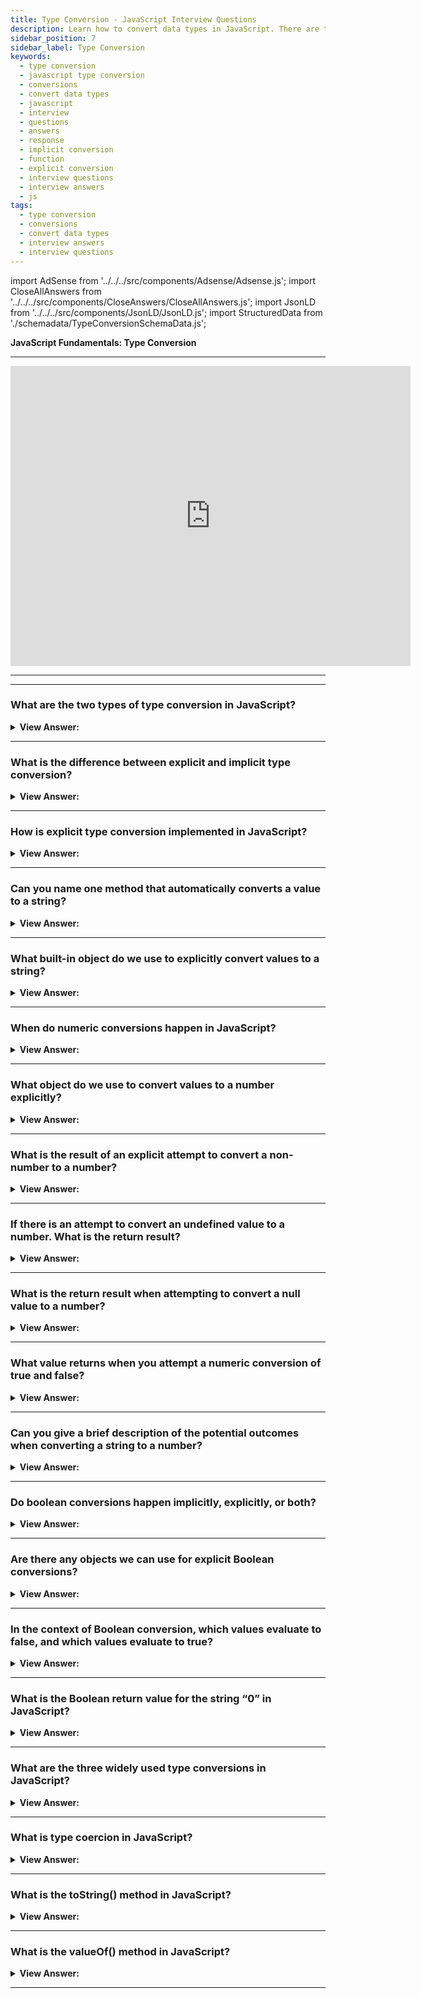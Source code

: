 ```yaml
---
title: Type Conversion - JavaScript Interview Questions
description: Learn how to convert data types in JavaScript. There are two types of type conversion - implicit and explicit. Frontend Developer Interview Questions
sidebar_position: 7
sidebar_label: Type Conversion
keywords:
  - type conversion
  - javascript type conversion
  - conversions
  - convert data types
  - javascript
  - interview
  - questions
  - answers
  - response
  - implicit conversion
  - function
  - explicit conversion
  - interview questions
  - interview answers
  - js
tags:
  - type conversion
  - conversions
  - convert data types
  - interview answers
  - interview questions
---
```


import AdSense from '../../../src/components/Adsense/Adsense.js';
import CloseAllAnswers from '../../../src/components/CloseAnswers/CloseAllAnswers.js';
import JsonLD from '../../../src/components/JsonLD/JsonLD.js';
import StructuredData from './schemadata/TypeConversionSchemaData.js';

<JsonLD data={StructuredData} />

<head>
  <title>Type Conversion | JavaScript Frontend Phone Interview Answers</title>
</head>

**JavaScript Fundamentals: Type Conversion**

---

<div class='videoWrapper'>
<iframe
    width="640"
    height="480"
    src="https://www.youtube.com/embed/g0xkXoYJBKM"
    frameborder="0"
    allow="autoplay; encrypted-media"
    allowfullscreen
>
</iframe>
</div>

---

<AdSense />

---

<CloseAllAnswers />

### What are the two types of type conversion in JavaScript?

<details>
  <summary><strong>View Answer:</strong></summary>
  <div>
  <div><strong>Interview Response:</strong> Explicit and Implicit type conversion.</div><br />
  <div><strong>Technical Response:</strong> There are two types of type conversion in JavaScript: implicit (coercion) and explicit (casting). Implicit occurs automatically when the interpreter converts data types, while explicit requires manual intervention using specific methods or functions.
  </div><br />
  <div><strong className="codeExample">Code Example:</strong><br /><br />

  <div></div>

1. **Implicit Conversion (Coercion)**

In this example, we're adding a number to a string. JavaScript automatically converts the number to a string before performing the concatenation.

```javascript
let num = 5;
let str = '10';
let result = num + str; // num is implicitly converted to a string.
console.log(result); // Output: '510'
```

2. **Explicit Conversion**

Here, we're explicitly converting a string to a number using the `Number()` function before adding it to another number.

```javascript
let str = '10';
let num = 5;
let result = Number(str) + num; // str is explicitly converted to a number.
console.log(result); // Output: 15
```

In another example, we're explicitly converting a boolean to a string using the `String()` function.

```javascript
let bool = true;
let result = String(bool); // bool is explicitly converted to a string.
console.log(result); // Output: 'true'
```

  </div>
  </div>
</details>

---

### What is the difference between explicit and implicit type conversion?

<details>
  <summary><strong>View Answer:</strong></summary>
  <div>
  <div><strong>Interview Response:</strong> Explicit type coercion involves using specific methods, or functions, to convert data types intentionally, while implicit coercion happens automatically, when the interpreter coerces data types without explicit or direct instruction.
  </div>
  </div>
</details>

---

### How is explicit type conversion implemented in JavaScript?

<details>
  <summary><strong>View Answer:</strong></summary>
  <div>
  <div><strong>Interview Response:</strong> Explicit type conversion in JavaScript is implemented using built-in functions that convert values of one type to another type. These functions include Number(), String(), Boolean(), and parseInt().
  </div><br />
  <div><strong className="codeExample">Code Example:</strong><br /><br />

  <div></div>

```js
// Conversion from string to number
let str = "123";
let num = Number(str); // str is explicitly converted to a number.
console.log(num);      // Output: 123
console.log(typeof num); // Output: 'number'

// Conversion from number to string
let num2 = 456;
let str2 = String(num2); // num2 is explicitly converted to a string.
console.log(str2);      // Output: '456'
console.log(typeof str2); // Output: 'string'

// Conversion from boolean to number
let bool = true;
let numFromBool = Number(bool); // bool is explicitly converted to a number.
console.log(numFromBool); // Output: 1
console.log(typeof numFromBool); // Output: 'number'
```

  </div>
  </div>
</details>

---

### Can you name one method that automatically converts a value to a string?

<details>
  <summary><strong>View Answer:</strong></summary>
  <div>
  <div><strong>Interview Response:</strong> The toString() method in JavaScript is commonly used to automatically convert a value to a string representation. This method can be called on various data types such as numbers, booleans, and objects to obtain a string representation of their values.
  </div><br />
  <div><strong className="codeExample">Code Example:</strong><br /><br />

  <div></div>

1. **Number to String Conversion:**

```javascript
let num = 123;
let str = num.toString(); // num is explicitly converted to a string.
console.log(str);         // Output: '123'
console.log(typeof str);  // Output: 'string'
```

2. **Boolean to String Conversion:**

```javascript
let bool = true;
let str = bool.toString(); // bool is explicitly converted to a string.
console.log(str);          // Output: 'true'
console.log(typeof str);   // Output: 'string'
```

Keep in mind that not all types in JavaScript have a `toString()` method. For instance, `null` and `undefined` do not have this method, and trying to use `toString()` on these values will result in a TypeError.

  </div>
  </div>
</details>

---

### What built-in object do we use to explicitly convert values to a string?

<details>
  <summary><strong>View Answer:</strong></summary>
  <div>
  <div><strong>Interview Response:</strong> In JavaScript, we can use the built-in String object to explicitly convert values to a string. The String object provides several methods for converting values of different data types to strings.
  </div><br />
  <div><strong className="codeExample">Code Example:</strong><br /><br />

  <div></div>

```js
let value = true;

console.log(typeof value); // boolean
value = String(value); // now value is a string "true"
console.log(typeof value); // string
```

  </div>
  </div>
</details>

---

### When do numeric conversions happen in JavaScript?

<details>
  <summary><strong>View Answer:</strong></summary>
  <div>
  <div><strong>Interview Response:</strong> Numeric conversions occur during arithmetic operations, comparison operations using the equality operator, or when explicitly converting a value using methods, like Number(), parseInt(), or parseFloat().
  </div><br />
  <div><strong className="codeExample">Code Examples:</strong><br /><br />

  <div></div>

Here are a few examples illustrating when numeric conversions happen in JavaScript:

1. **Implicit Numeric Conversion with Mathematical Operators:**

```javascript
let str = '123';
let result = str / 3; // str is implicitly converted to a number.
console.log(result);  // Output: 41
```

2. **Explicit Numeric Conversion with `Number()` Function:**

```javascript
let bool = true;
let result = Number(bool); // bool is explicitly converted to a number.
console.log(result);       // Output: 1
```

3. **Explicit Numeric Conversion with `parseInt()` Function:**

```javascript
let str = '350px';
let result = parseInt(str); // str is explicitly converted to a number.
console.log(result);        // Output: 350
```

In all these examples, JavaScript converts the non-number data types to numbers in order to perform the operations or as explicitly instructed by the built-in functions.

  </div>
  </div>
</details>

---

### What object do we use to convert values to a number explicitly?

<details>
  <summary><strong>View Answer:</strong></summary>
  <div>
  <div><strong>Interview Response:</strong> We can use the Number() object to explicitly convert values to a number.</div><br />
  <div><strong className="codeExample">Code Example:</strong><br /><br />

  <div></div>

```js
let str = '123';
console.log(typeof str); // string
let num = Number(str); // becomes a number 123
console.log(typeof num); // number
```

  </div>
  </div>
</details>

---

### What is the result of an explicit attempt to convert a non-number to a number?

<details>
  <summary><strong>View Answer:</strong></summary>
  <div>
  <div><strong>Interview Response:</strong> In JavaScript, the result of an explicit attempt to convert a non-number to a number using the Number() function will return NaN (Not a Number).</div><br />
  <div><strong className="codeExample">Code Example:</strong><br /><br />

  <div></div>

```js
let age = Number('an arbitrary string instead of a number');

console.log(age); // NaN, conversion failed
```

  </div>
  </div>
</details>

---

### If there is an attempt to convert an undefined value to a number. What is the return result?

<details>
  <summary><strong>View Answer:</strong></summary>
  <div>
  <div><strong>Interview Response:</strong> Numeric conversions on undefined values returns NaN (Not-a-Number).</div><br />
  <div><strong className="codeExample">Code Example:</strong><br /><br />

  <div></div>

```js
let thisNumber;

let result = Number(thisNumber);

console.log(result); // returns NaN, conversion failed
```

  </div>
  </div>
</details>

---

### What is the return result when attempting to convert a null value to a number?

<details>
  <summary><strong>View Answer:</strong></summary>
  <div>
  <div><strong>Interview Response:</strong> In JavaScript, when attempting to convert a null value to a number using the Number() constructor, the result is 0.</div><br />
  <div><strong className="codeExample">Code Example:</strong><br /><br />

  <div></div>

```js
let thisNumber = null;

let result = Number(thisNumber);

console.log(result); // returns 0
```

  </div>
  </div>
</details>

---

### What value returns when you attempt a numeric conversion of true and false?

<details>
  <summary><strong>View Answer:</strong></summary>
  <div>
  <div><strong>Interview Response:</strong> In JavaScript, when converting true to a number, the return value is 1. When converting false to a number, the return value is 0.</div><br />
  <div><strong className="codeExample">Code Examples:</strong><br /><br />

  <div></div>

```javascript
let numFromTrue = Number(true);  // Explicitly converting true to a number.
console.log(numFromTrue);        // Output: 1

let numFromFalse = Number(false);  // Explicitly converting false to a number.
console.log(numFromFalse);         // Output: 0
```

This conversion also applies when `true` and `false` are used in mathematical operations, as JavaScript implicitly converts them to `1` and `0` respectively:

```javascript
let num = 10 + true;  // true is implicitly converted to 1.
console.log(num);     // Output: 11

num = 10 + false;     // false is implicitly converted to 0.
console.log(num);     // Output: 10
```

  </div>
  </div>
</details>

---

### Can you give a brief description of the potential outcomes when converting a string to a number?

<details>
  <summary><strong>View Answer:</strong></summary>
  <div>
  <div><strong>Interview Response:</strong> In JavaScript, converting a string to a number can result in a valid number, NaN for non-numeric strings, or 0 for empty strings.</div><br />
  <div><strong className="codeExample">Code Example:</strong><br /><br />

  <div></div>

```js
let myString = '';

let outcome = Number(myString);

console.log(outcome); // returns 0
```

  </div>
  </div>
</details>

---

### Do boolean conversions happen implicitly, explicitly, or both?

<details>
  <summary><strong>View Answer:</strong></summary>
  <div>
  <div><strong>Interview Response:</strong> Both. Boolean conversions in JavaScript can happen implicitly, such as when using boolean contexts (if, while, ? :), and explicitly, using the Boolean() function or the !! operator.
  </div><br />
  <div><strong className="codeExample">Code Examples:</strong><br /><br />

  <div></div>

**Implicit Boolean Conversion:**

JavaScript implicitly converts values to boolean in logical contexts (like in `if` conditions).

```javascript
let str = 'hello';
if (str) { // str is implicitly converted to boolean.
  console.log('The string is not empty.'); // Output: The string is not empty.
}

let num = 0;
if (num) { // num is implicitly converted to boolean.
  console.log('This won\'t be printed.'); // This line won't execute as num converts to false.
}
```

**Explicit Boolean Conversion:**

You can explicitly convert values to boolean using the `Boolean()` function or the `!!` operator.

```javascript
let str = 'hello';
let bool = Boolean(str); // str is explicitly converted to boolean.
console.log(bool); // Output: true

let num = 0;
bool = !!num; // num is explicitly converted to boolean using !! operator.
console.log(bool); // Output: false
```

  </div>
  </div>
</details>

---

### Are there any objects we can use for explicit Boolean conversions?

<details>
  <summary><strong>View Answer:</strong></summary>
  <div>
  <div><strong>Interview Response:</strong> Yes, in JavaScript, you can use the Boolean object for explicit Boolean conversions. Additionally, you can use the double NOT operator to achieve the same effect.</div><br />
  <div><strong className="codeExample">Code Example:</strong><br /><br />

  <div></div>

```js
console.log(Boolean(1)); // true
console.log(Boolean(0)); // false
console.log(Boolean('hello')); // true
console.log(Boolean('')); // false
```

  </div>
  </div>
</details>

---

### In the context of Boolean conversion, which values evaluate to false, and which values evaluate to true?

<details>
  <summary><strong>View Answer:</strong></summary>
  <div>
  <div><strong>Interview Response:</strong> Values that are intuitively empty are false. All other values are true.</div><br />
  <div><strong>Technical Response:</strong> Conversion Rules<br /><br />
    <ol>
      <li>Intuitively empty values, like 0, an empty string, null, undefined, and NaN, become false.</li>
      <li>Other values become true.</li>
      </ol>
  </div>
  </div>
</details>

---

### What is the Boolean return value for the string “0” in JavaScript?

<details>
  <summary><strong>View Answer:</strong></summary>
  <div>
  <div><strong>Interview Response:</strong> In JavaScript, the Boolean return value for the string "0" is true because it's a non-empty string, making it a truthy value.</div><br />
  <div><strong className="codeExample">Code Example:</strong><br /><br />

  <div></div>

```js
let numZero = Boolean(0);

let stringZero = Boolean('0');

console.log(numZero); // returns false
console.log(stringZero); // returns true
```

  </div>
  </div>
</details>

---

### What are the three widely used type conversions in JavaScript?

<details>
  <summary><strong>View Answer:</strong></summary>
  <div>
  <div><strong>Interview Response:</strong> String, Number, and Boolean conversions are the most widely used type conversions in JavaScript.
  </div>
  </div>
</details>

---

### What is type coercion in JavaScript?

<details>
  <summary><strong>View Answer:</strong></summary>
  <div>
  <div><strong>Interview Response:</strong> Type coercion in JavaScript refers to the automatic or implicit conversion of values from one data type to another during the execution of operations involving different types.
  </div>
  </div>
</details>

---

### What is the toString() method in JavaScript?

<details>
  <summary><strong>View Answer:</strong></summary>
  <div>
  <div><strong>Interview Response:</strong> The `toString()` method in JavaScript converts and returns a value as a string. It's commonly used on numbers, booleans, and objects.
  </div>
  </div>
</details>

---

### What is the valueOf() method in JavaScript?

<details>
  <summary><strong>View Answer:</strong></summary>
  <div>
  <div><strong>Interview Response:</strong> The valueOf() method is a built-in method in JavaScript that returns the primitive value of an object.
  </div><br />
  <div><strong className="codeExample">Code Example:</strong><br /><br />

  <div></div>

```javascript
let strObj = new String("Hello");
let strVal = strObj.valueOf();
console.log(strVal); // Output: "Hello"

let numObj = new Number(123);
let numVal = numObj.valueOf();
console.log(numVal); // Output: 123

let boolObj = new Boolean(true);
let boolVal = boolObj.valueOf();
console.log(boolVal); // Output: true
```

In this example, `valueOf()` is used to get the primitive values ("Hello", 123, and true) of the String, Number, and Boolean objects respectively. Note that, when called on a primitive type (not an object), `valueOf()` will return the primitive itself.

  </div>
  </div>
</details>

---
